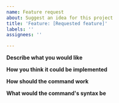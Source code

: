 ```yaml
---
name: Feature request
about: Suggest an idea for this project
title: 'Feature: [Requested feature]'
labels: ''
assignees: ''

---
```


**Describe what you would like**

**How you think it could be implemented**

**How should the command work**

**What would the command's syntax be**
